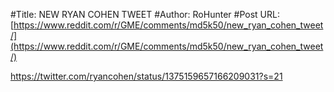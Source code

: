 #Title: NEW RYAN COHEN TWEET
#Author: RoHunter
#Post URL: [https://www.reddit.com/r/GME/comments/md5k50/new_ryan_cohen_tweet/](https://www.reddit.com/r/GME/comments/md5k50/new_ryan_cohen_tweet/)


https://twitter.com/ryancohen/status/1375159657166209031?s=21